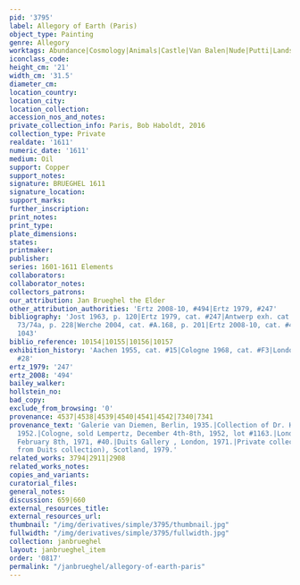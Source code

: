 ```yaml
---
pid: '3795'
label: Allegory of Earth (Paris)
object_type: Painting
genre: Allegory
worktags: Abundance|Cosmology|Animals|Castle|Van Balen|Nude|Putti|Landscape|Fruit
iconclass_code:
height_cm: '21'
width_cm: '31.5'
diameter_cm:
location_country:
location_city:
location_collection:
accession_nos_and_notes:
private_collection_info: Paris, Bob Haboldt, 2016
collection_type: Private
realdate: '1611'
numeric_date: '1611'
medium: Oil
support: Copper
support_notes:
signature: BRUEGHEL 1611
signature_location:
support_marks:
further_inscription:
print_notes:
print_type:
plate_dimensions:
states:
printmaker:
publisher:
series: 1601-1611 Elements
collaborators:
collaborator_notes:
collectors_patrons:
our_attribution: Jan Brueghel the Elder
other_attribution_authorities: 'Ertz 2008-10, #494|Ertz 1979, #247'
bibliography: 'Jost 1963, p. 120|Ertz 1979, cat. #247|Antwerp exh. cat. 1998, fig.
  73/74a, p. 228|Werche 2004, cat. #A.168, p. 201|Ertz 2008-10, cat. #494, p 1041,
  1043'
biblio_reference: 10154|10155|10156|10157
exhibition_history: 'Aachen 1955, cat. #15|Cologne 1968, cat. #F3|London 1979, cat.
  #28'
ertz_1979: '247'
ertz_2008: '494'
bailey_walker:
hollstein_no:
bad_copy:
exclude_from_browsing: '0'
provenance: 4537|4538|4539|4540|4541|4542|7340|7341
provenance_text: 'Galerie van Diemen, Berlin, 1935.|Collection of Dr. Hubert Wilm,
  1952.|Cologne, sold Lempertz, December 4th-8th, 1952, lot #1163.|London, sold Sotheby''s,
  February 8th, 1971, #40.|Duits Gallery , London, 1971.|Private collection (inherited
  from Duits collection), Scotland, 1979.'
related_works: 3794|2911|2908
related_works_notes:
copies_and_variants:
curatorial_files:
general_notes:
discussion: 659|660
external_resources_title:
external_resources_url:
thumbnail: "/img/derivatives/simple/3795/thumbnail.jpg"
fullwidth: "/img/derivatives/simple/3795/fullwidth.jpg"
collection: janbrueghel
layout: janbrueghel_item
order: '0817'
permalink: "/janbrueghel/allegory-of-earth-paris"
---
```

